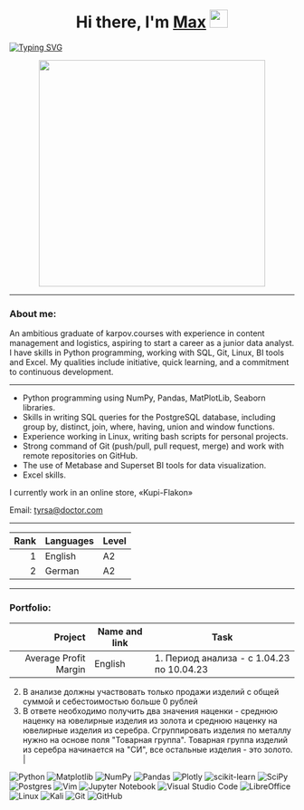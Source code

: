 <h1 align="center">Hi there, I'm <a href="https://daniilshat.ru/" target="_blank">Max</a> 
<img src="https://github.com/blackcater/blackcater/raw/main/images/Hi.gif" height="32"/></h1>

[![Typing SVG](https://readme-typing-svg.herokuapp.com?color=%2336BCF7&lines=i+am+a+Data+Analyst)](https://git.io/typing-svg)

<div id="header" align="center">
  <img src="https://s10.gifyu.com/images/SYolE.gif" width="400"/>
</div>

<hr width="100%" color="green" />

<h3>About me:</h3>

An ambitious graduate of karpov.courses with experience in content management and logistics, aspiring to start a career as a junior data analyst. 
I have skills in Python programming, working with SQL, Git, Linux, BI tools and Excel. 
My qualities include initiative, quick learning, and a commitment to continuous development.

<hr width="100%" color="green" />

- Python programming using NumPy, Pandas, MatPlotLib, Seaborn libraries.
- Skills in writing SQL queries for the PostgreSQL database, including group by, distinct, join, where, having, union and window functions.
- Experience working in Linux, writing bash scripts for personal projects.
- Strong command of Git (push/pull, pull request, merge) and work with remote repositories on GitHub.
- The use of Metabase and Superset BI tools for data visualization.
- Excel skills.

I currently work in an online store, «Kupi-Flakon»

Email: tyrsa@doctor.com

<hr width="100%" color="green" />


| Rank | Languages     | Level
|-----:|---------------|-------|
|     1| English       | A2    |
|     2| German        | A2    |

<hr width="100%" color="green" />

<h3>Portfolio:</h3>

| Project | Name and link     | Task  |
|--------:| ------------------|-------|
| Average Profit Margin   | English           | 1. Период анализа - с 1.04.23 по 10.04.23 
2. В анализе должны участвовать только продажи изделий с общей суммой и себестоимостью больше 0 рублей 
3. В ответе необходимо получить два значения наценки - среднюю наценку на ювелирные изделия из золота и среднюю наценку на ювелирные изделия из серебра. Сгруппировать изделия по металлу нужно на основе поля "Товарная группа". Товарная группа изделий из серебра начинается на "СИ", все остальные изделия - это золото.    |


![Python](https://img.shields.io/badge/python-3670A0?style=for-the-badge&logo=python&logoColor=ffdd54)
![Matplotlib](https://img.shields.io/badge/Matplotlib-%23ffffff.svg?style=for-the-badge&logo=Matplotlib&logoColor=black)
![NumPy](https://img.shields.io/badge/numpy-%23013243.svg?style=for-the-badge&logo=numpy&logoColor=white)
![Pandas](https://img.shields.io/badge/pandas-%23150458.svg?style=for-the-badge&logo=pandas&logoColor=white)
![Plotly](https://img.shields.io/badge/Plotly-%233F4F75.svg?style=for-the-badge&logo=plotly&logoColor=white)
![scikit-learn](https://img.shields.io/badge/scikit--learn-%23F7931E.svg?style=for-the-badge&logo=scikit-learn&logoColor=white)
![SciPy](https://img.shields.io/badge/SciPy-%230C55A5.svg?style=for-the-badge&logo=scipy&logoColor=%white)
![Postgres](https://img.shields.io/badge/postgres-%23316192.svg?style=for-the-badge&logo=postgresql&logoColor=white)
![Vim](https://img.shields.io/badge/VIM-%2311AB00.svg?style=for-the-badge&logo=vim&logoColor=white)
![Jupyter Notebook](https://img.shields.io/badge/jupyter-%23FA0F00.svg?style=for-the-badge&logo=jupyter&logoColor=white)
![Visual Studio Code](https://img.shields.io/badge/Visual%20Studio%20Code-0078d7.svg?style=for-the-badge&logo=visual-studio-code&logoColor=white)
![LibreOffice](https://img.shields.io/badge/LibreOffice-%2318A303?style=for-the-badge&logo=LibreOffice&logoColor=white)
![Linux](https://img.shields.io/badge/Linux-FCC624?style=for-the-badge&logo=linux&logoColor=black)
![Kali](https://img.shields.io/badge/Kali-268BEE?style=for-the-badge&logo=kalilinux&logoColor=white)
![Git](https://img.shields.io/badge/git-%23F05033.svg?style=for-the-badge&logo=git&logoColor=white)
![GitHub](https://img.shields.io/badge/github-%23121011.svg?style=for-the-badge&logo=github&logoColor=white)
